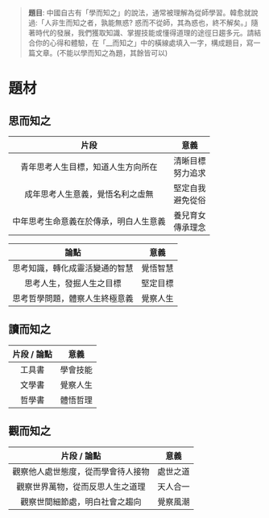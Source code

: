 > **題目**:
> 中國自古有「學而知之」的說法，通常被理解為從師學習。韓愈就說過:「人非生而知之者，孰能無惑? 惑而不從師，其為惑也，終不解矣。」隨著時代的發展，我們獲取知識、掌握技能或懂得道理的途徑日趨多元。請結合你的心得和體驗，在「\_\_而知之」中的橫線處填入一字，構成題目，寫一篇文章。(不能以學而知之為題，其餘皆可以)

# 題材
## 思而知之
| 片段 | 意義 |
| :--: | :--: |
| 青年思考人生目標，知道人生方向所在 | 清晰目標<br>努力追求 |
| 成年思考人生意義，覺悟名利之虛無 | 堅定自我<br>避免從俗 |
| 中年思考生命意義在於傳承，明白人生意義 | 養兒育女<br>傳承理念 |

| 論點 | 意義 |
| :--: | :--: |
| 思考知識，轉化成靈活變通的智慧 | 覺悟智慧 |
| 思考人生，發掘人生之目標 | 堅定目標 |
| 思考哲學問題，體察人生終極意義 | 覺察人生 |

## 讀而知之
| 片段 / 論點 | 意義 |
| :--: | :--: |
| 工具書 | 學會技能 |
| 文學書 | 覺察人生 |
| 哲學書 | 體悟哲理 |

## 觀而知之
| 片段 / 論點 | 意義 |
| :--: | :--: |
| 觀察他人處世態度，從而學會待人接物 | 處世之道 |
| 觀察世界萬物，從而反思人生之道理 | 天人合一 |
| 觀察世間細節處，明白社會之趨向 | 覺察風潮 |